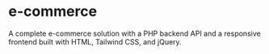 # e-commerce
A complete e-commerce solution with a PHP backend API and a responsive frontend built with HTML, Tailwind CSS, and jQuery.
